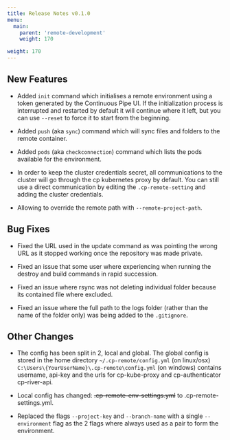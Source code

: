```yaml
---
title: Release Notes v0.1.0
menu:
  main:
    parent: 'remote-development'
    weight: 170

weight: 170
---
```


## New Features

* Added `init` command which initialises a remote environment using a token generated by the Continuous Pipe UI. If the initialization process is interrupted and restarted by default it will continue where it left, but you can use `--reset` to force it to start from the beginning.

* Added `push` (aka `sync`) command which will sync files and folders to the remote container.

* Added `pods` (aka `checkconnection`) command which lists the pods available for the environment.

* In order to keep the cluster credentials secret, all communications to the cluster will go through the cp kubernetes proxy by default. You can still use a direct communication by editing the `.cp-remote-setting` and adding the cluster credentials.

* Allowing to override the remote path with `--remote-project-path`.

## Bug Fixes

* Fixed the URL used in the update command as was pointing the wrong URL as it stopped working once the repository was made private.

* Fixed an issue that some user where experiencing when running the destroy and build commands in rapid succession.

* Fixed an issue where rsync was not deleting individual folder because its contained file where excluded.

* Fixed an issue where the full path to the logs folder (rather than the name of the folder only) was being added to the `.gitignore`.

## Other Changes

* The config has been split in 2, local and global. The global config is stored in the home directory `~/.cp-remote/config.yml` (on linux/osx) `C:\Users\{YourUserName}\.cp-remote\config.yml` (on windows) contains username, api-key and the urls for cp-kube-proxy and cp-authenticator cp-river-api.

* Local config has changed: ~~.cp-remote-env-settings.yml~~ to .cp-remote-settings.yml.

* Replaced the flags `--project-key` and `--branch-name` with a single `--environment` flag as the 2 flags where always used as a pair to form the environment.
